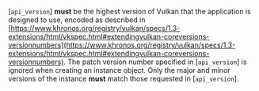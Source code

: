[`api_version`] **must**  be the highest version of Vulkan that the
application is designed to use, encoded as described in
[https://www.khronos.org/registry/vulkan/specs/1.3-extensions/html/vkspec.html#extendingvulkan-coreversions-versionnumbers](https://www.khronos.org/registry/vulkan/specs/1.3-extensions/html/vkspec.html#extendingvulkan-coreversions-versionnumbers).
The patch version number specified in [`api_version`] is ignored when
creating an instance object.
Only the major and minor versions of the instance  **must**  match those
requested in [`api_version`].